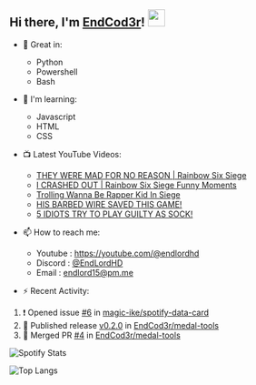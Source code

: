 ## Hi there, I'm [EndCod3r](https://youtube.com/@endlordhd)! <img src='https://github.com/EndCod3r/endlord15/blob/main/wave.gif?raw=true](https://github.com/Endlord15/endlord15/blob/38bca1b569f19b03a6cf246c35db5f7e2f331cc5/wave.gif' width=30>

- 🦾 Great in:
  - Python
  - Powershell
  - Bash

- 🌱 I'm learning:
  - Javascript
  - HTML
  - CSS

- 📺 Latest YouTube Videos:<!-- YOUTUBE:START -->
  - [THEY WERE MAD FOR NO REASON | Rainbow Six Siege](https://www.youtube.com/watch?v=7DOnemQmBeo)
  - [I CRASHED OUT | Rainbow Six Siege Funny Moments](https://www.youtube.com/watch?v=qnlyZGPjv0Q)
  - [Trolling Wanna Be Rapper Kid In Siege](https://www.youtube.com/watch?v=3zhHVL0fRgk)
  - [HIS BARBED WIRE SAVED THIS GAME!](https://www.youtube.com/watch?v=KKfcYfzfEag)
  - [5 IDIOTS TRY TO PLAY GUILTY AS SOCK!](https://www.youtube.com/watch?v=98tFbwipiKs)<!-- YOUTUBE:END -->


- 📫 How to reach me:
  - Youtube : <https://youtube.com/@endlordhd>
  - Discord : [@EndLordHD](https://discord.com/users/725204289022066688)
  - Email : endlord15@pm.me

 - ⚡️ Recent Activity:
<!--START_SECTION:activity-->
1. ❗ Opened issue [#6](https://github.com/magic-ike/spotify-data-card/issues/6) in [magic-ike/spotify-data-card](https://github.com/magic-ike/spotify-data-card)
2. 🚀 Published release [v0.2.0](https://github.com/EndCod3r/medal-tools/releases/tag/v0.2.0) in [EndCod3r/medal-tools](https://github.com/EndCod3r/medal-tools)
3. 🎉 Merged PR [#4](https://github.com/EndCod3r/medal-tools/pull/4) in [EndCod3r/medal-tools](https://github.com/EndCod3r/medal-tools)
<!--END_SECTION:activity-->

  ![Spotify Stats](https://data-card-for-spotify.herokuapp.com/api/card?user_id=suam0fflauriliekh7cypfjzp)

  ![Top Langs](https://github-readme-stats-endlord15.vercel.app/api/top-langs/?username=endcod3r&layout=compact&theme=transparent)
